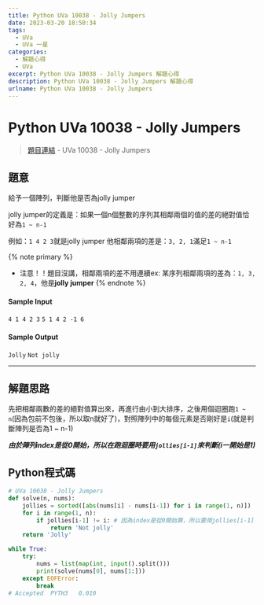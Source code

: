 ```yaml
---
title: Python UVa 10038 - Jolly Jumpers
date: 2023-03-20 18:50:34
tags:
  - UVa
  - UVa 一星
categories:
  - 解題心得
  - UVa
excerpt: Python UVa 10038 - Jolly Jumpers 解題心得
description: Python UVa 10038 - Jolly Jumpers 解題心得
urlname: Python UVa 10038 - Jolly Jumpers
---
```

# Python UVa 10038 - Jolly Jumpers

>[題目連結](https://onlinejudge.org/index.php?option=onlinejudge&Itemid=8&page=show_problem&problem=979) - UVa 10038 - Jolly Jumpers<br>



## 題意
給予一個陣列，判斷他是否為jolly jumper

jolly jumper的定義是：如果一個n個整數的序列其相鄰兩個的值的差的絕對值恰好為`1 ~ n-1`

例如：`1 4 2 3`就是jolly jumper
他相鄰兩項的差是：`3, 2, 1`滿足`1 ~ n-1`

{% note primary %}
 - 注意！！題目沒講，相鄰兩項的差不用連續ex: 某序列相鄰兩項的差為：`1, 3, 2, 4`，他是**jolly jumper**
{% endnote %}

#### Sample Input 
`4 1 4 2 3`
`5 1 4 2 -1 6`

#### Sample Output 
`Jolly`
`Not jolly`

---
## 解題思路
先把相鄰兩數的差的絕對值算出來，再進行由小到大排序，之後用個迴圈跑`1 ~ n`(因為包前不包後，所以取n就好了)，對照陣列中的每個元素是否剛好是`i`(就是判斷陣列是否為1 ~ n-1)

***由於陣列index是從0開始，所以在跑迴圈時要用`jollies[i-1]`來判斷(i一開始是1)***

## Python程式碼
```python
# UVa 10038 - Jolly Jumpers
def solve(n, nums):
    jollies = sorted([abs(nums[i] - nums[i-1]) for i in range(1, n)])
    for i in range(1, n):
        if jollies[i-1] != i: # 因為index是從0開始算，所以要用jollies[i-1]
            return 'Not jolly'
    return 'Jolly'

while True:
    try:
        nums = list(map(int, input().split()))
        print(solve(nums[0], nums[1:]))
    except EOFError:
        break
# Accepted	PYTH3	0.010
```